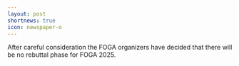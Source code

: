 ```yaml
---
layout: post
shortnews: true
icon: newspaper-o
---
```


After careful consideration the FOGA organizers have decided that there will be no rebuttal phase for FOGA 2025.